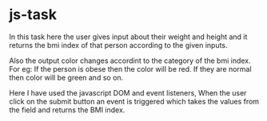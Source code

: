 # js-task
In this task here the user gives input about their weight and height and it returns the bmi index of that person according to the given inputs.

Also the output color changes accordint to the category of the bmi index. For eg: If the person is obese then the color will be red. If they are normal then color will be green and so on.

Here I have used the javascript DOM and event listeners, When the user click on the submit button an event is triggered which takes the values from the field and returns the BMI index.
